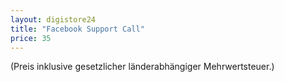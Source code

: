 ```yaml
---
layout: digistore24
title: "Facebook Support Call"
price: 35
---
```

(Preis inklusive gesetzlicher l&#xE4;nderabh&#xE4;ngiger Mehrwertsteuer.)